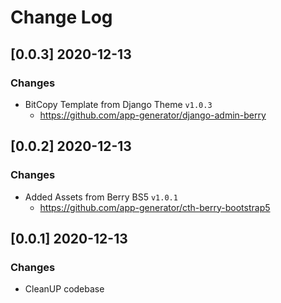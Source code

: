 # Change Log

## [0.0.3] 2020-12-13
### Changes

- BitCopy Template from Django Theme `v1.0.3`
  - https://github.com/app-generator/django-admin-berry

## [0.0.2] 2020-12-13
### Changes

- Added Assets from Berry BS5 `v1.0.1`
  - https://github.com/app-generator/cth-berry-bootstrap5

## [0.0.1] 2020-12-13
### Changes

- CleanUP codebase

